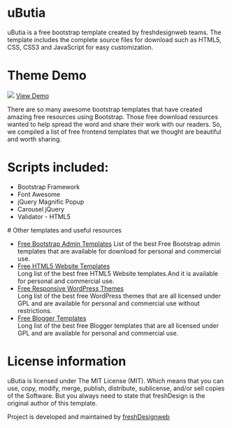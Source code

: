 # uButia
uButia is a free bootstrap template created by freshdesignweb teams. The template includes the complete source files for download such as HTML5, CSS, CSS3 and JavaScript for easy customization. 
# Theme Demo
<img src="https://github.com/grahambill/ubutia/blob/master/ubutia.jpg?raw=true">
<a href="https://www.freshdesignweb.com/demo/ubutia/">View Demo</a>

There are so many awesome bootstrap templates that have created amazing free resources using Bootstrap. Those free download resources wanted to help spread the word and share their work with our readers. So, we compiled a list of free frontend templates that we thought are beautiful and worth sharing. 

# Scripts included:
<ul>
<li>Bootstrap Framework</li>
<li>Font Awesome</li>
<li>jQuery Magnific Popup</li>
<li>Carousel jQuery</li>
<li>Validator - HTML5 </li>
</ul>
# Other templates and useful resources
<ul>
<li> <a href="https://www.freshdesignweb.com/free-bootstrap-admin-templates/">Free Bootstrap Admin Templates</a>  List of the best Free Bootstrap admin templates that are available for download for personal and commercial use.</li>
<li><a href="https://www.freshdesignweb.com/free-html5-css3-templates/">Free HTML5 Website Templates</a></li>  Long list of the best free HTML5 Website templates.And it is available for personal and commercial use.
<li><a href="https://www.freshdesignweb.com/free-responsive-wordpress-themes/">Free Responsive WordPress Themes</a></li>  Long list of the best free WordPress themes that are all licensed under GPL and are available for personal and commercial use without restrictions.
<li><a href="https://www.freshdesignweb.com/free-blogger-templates/">Free Blogger Templates</a></li>  Long list of the best free Blogger templates that are all licensed under GPL and are available for personal and commercial use.
</ul>

# License information
uButia is licensed under The MIT License (MIT). Which means that you can use, copy, modify, merge, publish, distribute, sublicense, and/or sell copies of the Software. But you always need to state that freshDesign is the original author of this template.

Project is developed and maintained by <a href="https://www.freshdesignweb.com/">freshDesignweb</a>
